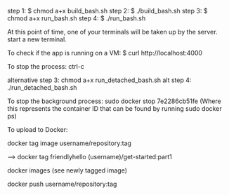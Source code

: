 step 1: $ chmod a+x build_bash.sh
step 2: $ ./build_bash.sh
step 3: $ chmod a+x run_bash.sh
step 4: $ ./run_bash.sh

At this point of time, one of your terminals will be taken up by the server. start a new terminal.

To check if the app is running on a VM:
$ curl http://localhost:4000

To stop the process: ctrl-c

alternative step 3: chmod a+x run_detached_bash.sh
alt step 4: ./run_detached_bash.sh

To stop the background process: sudo docker stop 7e2286cb51fe (Where this represents the container ID that can be found by running sudo docker ps)

To upload to Docker:

docker tag image username/repository:tag

--> docker tag friendlyhello (username)/get-started:part1

docker images (see newly tagged image)

docker push username/repository:tag
